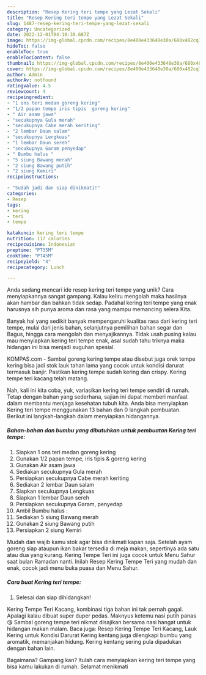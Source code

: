 ```yaml
---
description: "Resep Kering teri tempe yang Lezat Sekali"
title: "Resep Kering teri tempe yang Lezat Sekali"
slug: 1487-resep-kering-teri-tempe-yang-lezat-sekali
category: Uncategorized
date: 2022-12-01T04:10:30.687Z
image: https://img-global.cpcdn.com/recipes/8e400e433648e30a/680x482cq70/kering-teri-tempe-foto-resep-utama.jpg
hideToc: false
enableToc: true
enableTocContent: false
thumbnail: https://img-global.cpcdn.com/recipes/8e400e433648e30a/680x482cq70/kering-teri-tempe-foto-resep-utama.jpg
cover: https://img-global.cpcdn.com/recipes/8e400e433648e30a/680x482cq70/kering-teri-tempe-foto-resep-utama.jpg
author: Admin
authorAv: notfound
ratingvalue: 4.5
reviewcount: 4
recipeingredient:
- "1 ons teri medan goreng kering"
- "1/2 papan tempe iris tipis  goreng kering"
- " Air asam jawa"
- "secukupnya Gula merah"
- "secukupnya Cabe merah keriting"
- "2 lembar Daun salam"
- "secukupnya Lengkuas"
- "1 lembar Daun sereh"
- "secukupnya Garam penyedap"
- " Bumbu halus "
- "5 siung Bawang merah"
- "2 siung Bawang putih"
- "2 siung Kemiri"
recipeinstructions:

- "Sudah jadi dan siap dinikmati!"
categories:
- Resep
tags:
- kering
- teri
- tempe

katakunci: kering teri tempe 
nutrition: 117 calories
recipecuisine: Indonesian
preptime: "PT35M"
cooktime: "PT45M"
recipeyield: "4"
recipecategory: Lunch

---
```





Anda sedang mencari ide resep kering teri tempe yang unik? Cara menyiapkannya sangat gampang. Kalau keliru mengolah maka hasilnya akan hambar dan bahkan tidak sedap. Padahal kering teri tempe yang enak harusnya sih punya aroma dan rasa yang mampu memancing selera Kita.





Banyak hal yang sedikit banyak mempengaruhi kualitas rasa dari kering teri tempe, mulai dari jenis bahan, selanjutnya pemilihan bahan segar dan Bagus, hingga cara mengolah dan menyajikannya. Tidak usah pusing kalau mau menyiapkan kering teri tempe enak,      asal sudah tahu triknya maka hidangan ini bisa menjadi suguhan spesial.














KOMPAS.com - Sambal goreng kering tempe atau disebut juga orek tempe kering bisa jadi stok lauk tahan lama yang cocok untuk kondisi darurat termasuk banjir. Pastikan kering tempe sudah kering dan crispy. Kering tempe teri kacang telah matang.






Nah, kali ini kita coba, yuk, variasikan kering teri tempe sendiri di rumah. Tetap dengan bahan yang sederhana, sajian ini dapat memberi manfaat dalam membantu menjaga kesehatan tubuh kita. Anda bisa menyiapkan Kering teri tempe menggunakan 13 bahan dan 0 langkah pembuatan. Berikut ini langkah-langkah dalam menyiapkan hidangannya.

<!--inarticleads1-->

##### Bahan-bahan dan bumbu yang dibutuhkan untuk pembuatan Kering teri tempe:

1. Siapkan 1 ons teri medan goreng kering
1. Gunakan 1/2 papan tempe, iris tipis &amp; goreng kering
1. Gunakan  Air asam jawa
1. Sediakan secukupnya Gula merah
1. Persiapkan secukupnya Cabe merah keriting
1. Sediakan 2 lembar Daun salam
1. Siapkan secukupnya Lengkuas
1. Siapkan 1 lembar Daun sereh
1. Persiapkan secukupnya Garam, penyedap
1. Ambil  Bumbu halus :
1. Sediakan 5 siung Bawang merah
1. Gunakan 2 siung Bawang putih
1. Persiapkan 2 siung Kemiri


Mudah dan wajib kamu stok agar bisa dinikmati kapan saja. Setelah ayam goreng siap ataupun ikan bakar tersedia di meja makan, sepertinya ada satu atau dua yang kurang. Kering Tempe Teri ini juga cocok untuk Menu Sahur saat bulan Ramadan nanti. Inilah Resep Kering Tempe Teri yang mudah dan enak, cocok jadi menu buka puasa dan Menu Sahur. 

<!--inarticleads2-->

##### Cara buat Kering teri tempe:


1. Selesai dan siap dihidangkan!

Kering Tempe Teri Kacang, kombinasi tiga bahan ini tak pernah gagal. Apalagi kalau dibuat super duper pedas. Maknyus ketemu nasi putih panas 😘 Sambal goreng tempe teri nikmat disajikan bersama nasi hangat untuk hidangan makan malam. Baca juga: Resep Kering Tempe Teri Kacang, Lauk Kering untuk Kondisi Darurat Kering kentang juga dilengkapi bumbu yang aromatik, memanjakan hidung. Kering kentang sering pula dipadukan dengan bahan lain. 

Bagaimana? Gampang kan? Itulah cara menyiapkan kering teri tempe yang bisa kamu lakukan di rumah. Selamat menikmati
